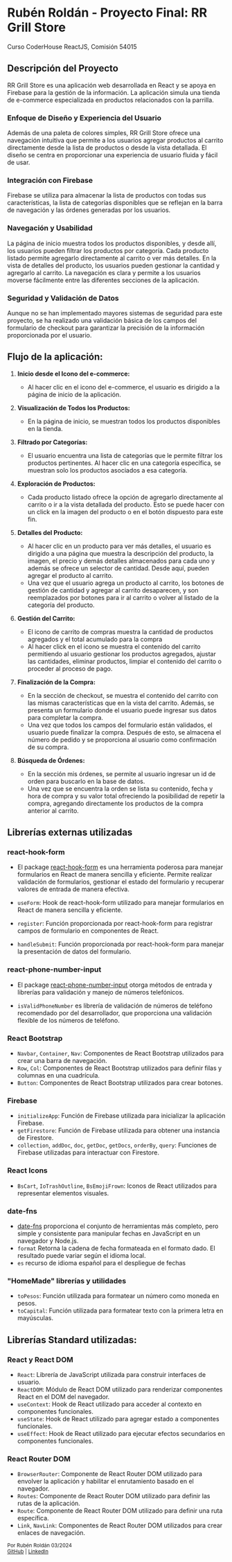 # Rubén Roldán - Proyecto Final: RR Grill Store
Curso CoderHouse ReactJS, Comisión 54015

## Descripción del Proyecto
RR Grill Store es una aplicación web desarrollada en React y se apoya en Firebase para la gestión de la información. La aplicación simula una tienda de e-commerce especializada en productos relacionados con la parrilla.

### Enfoque de Diseño y Experiencia del Usuario
Además de una paleta de colores simples, RR Grill Store ofrece una navegación intuitiva que permite a los usuarios agregar productos al carrito directamente desde la lista de productos o desde la vista detallada. El diseño se centra en proporcionar una experiencia de usuario fluida y fácil de usar.

### Integración con Firebase
Firebase se utiliza para almacenar la lista de productos con todas sus características, la lista de categorías disponibles que se reflejan en la barra de navegación y las órdenes generadas por los usuarios.

### Navegación y Usabilidad
La página de inicio muestra todos los productos disponibles, y desde allí, los usuarios pueden filtrar los productos por categoría. Cada producto listado permite agregarlo directamente al carrito o ver más detalles. En la vista de detalles del producto, los usuarios pueden gestionar la cantidad y agregarlo al carrito. La navegación es clara y permite a los usuarios moverse fácilmente entre las diferentes secciones de la aplicación.

### Seguridad y Validación de Datos
Aunque no se han implementado mayores sistemas de seguridad para este proyecto, se ha realizado una validación básica de los campos del formulario de checkout para garantizar la precisión de la información proporcionada por el usuario.

## Flujo de la aplicación:
1. **Inicio desde el Icono del e-commerce:**
   - Al hacer clic en el icono del e-commerce, el usuario es dirigido a la página de inicio de la aplicación.

2. **Visualización de Todos los Productos:**
   - En la página de inicio, se muestran todos los productos disponibles en la tienda.

3. **Filtrado por Categorías:**
   - El usuario encuentra una lista de categorías que le permite filtrar los productos pertinentes. Al hacer clic en una categoría específica, se muestran solo los productos asociados a esa categoría.

4. **Exploración de Productos:**
   - Cada producto listado ofrece la opción de agregarlo directamente al carrito o ir a la vista detallada del producto. Esto se puede hacer con un click en la imagen del producto o en el botón dispuesto para este fin.

5. **Detalles del Producto:**
   - Al hacer clic en un producto para ver más detalles, el usuario es dirigido a una página que muestra la descripción del producto, la imagen, el precio y demás detalles almacenados para cada uno y además se ofrece un selector de cantidad. Desde aquí, pueden agregar el producto al carrito.
    - Una vez que el usuario agrega un producto al carrito, los botones de gestión de cantidad y agregar al carrito desaparecen, y son reemplazados por botones para ir al carrito o volver al listado de la categoría del producto.   
6. **Gestión del Carrito:**
   - El icono de carrito de compras muestra la cantidad de productos agregados y el total acumulado para la compra
   - Al hacer click en el icono se muestra el contenido del carrito permitiendo al usuario gestionar los productos agregados, ajustar las cantidades, eliminar productos, limpiar el contenido del carrito o proceder al proceso de pago.

7. **Finalización de la Compra:**
   - En la sección de checkout, se muestra el contenido del carrito con las mismas características que en la vista del carrito. Además, se presenta un formulario donde el usuario puede ingresar sus datos para completar la compra.
   - Una vez que todos los campos del formulario están validados, el usuario puede finalizar la compra. Después de esto, se almacena el número de pedido y se proporciona al usuario como confirmación de su compra.

8. **Búsqueda de Órdenes:**
   - En la sección mis órdenes, se permite al usuario ingresar un id de orden para buscarlo en la base de datos.
   - Una vez que se encuentra la orden se lista su contenido, fecha y hora de compra y su valor total ofreciendo la posibilidad de repetir la compra, agregando directamente los productos de la compra anterior al carrito.

## Librerías externas utilizadas

### react-hook-form

- El package  [react-hook-form](https://react-hook-form.com/) es una herramienta poderosa para manejar formularios en React de manera sencilla y eficiente. Permite realizar validación de formularios, gestionar el estado del formulario y recuperar valores de entrada de manera efectiva.

- `useForm`: Hook de react-hook-form utilizado para manejar formularios en React de manera sencilla y eficiente.
- `register`: Función proporcionada por react-hook-form para registrar campos de formulario en componentes de React.
- `handleSubmit`: Función proporcionada por react-hook-form para manejar la presentación de datos del formulario.


### react-phone-number-input
- El package [react-phone-number-input](https://www.npmjs.com/package/react-phone-number-input) otorga métodos de entrada y librerías para validación y manejo de números telefónicos.

- `isValidPhoneNumber`  es librería de validación de números de teléfono recomendado por del desarrollador, que proporciona una validación flexible de los números de teléfono.

### React Bootstrap
- `Navbar`, `Container`, `Nav`: Componentes de React Bootstrap utilizados para crear una barra de navegación.
- `Row`, `Col`: Componentes de React Bootstrap utilizados para definir filas y columnas en una cuadrícula.
- `Button`: Componentes de React Bootstrap utilizados para crear botones.

### Firebase
- `initializeApp`: Función de Firebase utilizada para inicializar la aplicación Firebase.
- `getFirestore`: Función de Firebase utilizada para obtener una instancia de Firestore.
- `collection`, `addDoc`, `doc`, `getDoc`, `getDocs`, `orderBy`, `query`: Funciones de Firebase utilizadas para interactuar con Firestore.

### React Icons
- `BsCart`, `IoTrashOutline`, `BsEmojiFrown`: Iconos de React utilizados para representar elementos visuales.

### date-fns
- [date-fns](https://date-fns.org/docs/Getting-Started)
 proporciona el conjunto de herramientas más completo, pero simple y consistente para manipular fechas en JavaScript en un navegador y Node.js.
- `format` Retorna la cadena de fecha formateada en el formato dado. El resultado puede variar según el idioma local.
- `es` recurso de idioma español para el despliegue de fechas


### "HomeMade" librerías y utilidades
- `toPesos`: Función utilizada para formatear un número como moneda en pesos.
- `toCapital`: Función utilizada para formatear texto con la primera letra en mayúsculas.

## Librerías Standard utilizadas:
### React y React DOM
- `React`: Librería de JavaScript utilizada para construir interfaces de usuario.
- `ReactDOM`: Módulo de React DOM utilizado para renderizar componentes React en el DOM del navegador.
- `useContext`: Hook de React utilizado para acceder al contexto en componentes funcionales.
- `useState`: Hook de React utilizado para agregar estado a componentes funcionales.
- `useEffect`: Hook de React utilizado para ejecutar efectos secundarios en componentes funcionales.

### React Router DOM
- `BrowserRouter`: Componente de React Router DOM utilizado para envolver la aplicación y habilitar el enrutamiento basado en el navegador.
- `Routes`: Componente de React Router DOM utilizado para definir las rutas de la aplicación.
- `Route`: Componente de React Router DOM utilizado para definir una ruta específica.
- `Link`, `NavLink`: Componentes de React Router DOM utilizados para crear enlaces de navegación.




<sub>Por Rubén Roldán 03/2024</sub>  
<small>
  [GitHub](https://github.com/rroldanb) 
  | [LinkedIn](https://www.linkedin.com/in/ruben-roldan)
</small>

